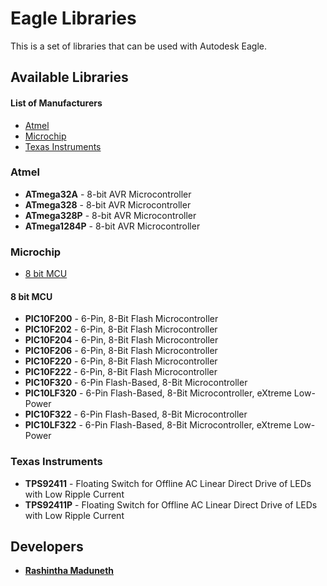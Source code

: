 ﻿# Eagle Libraries
This is a set of libraries that can be used with Autodesk Eagle.

## Available Libraries

#### List of Manufacturers
* [Atmel](#atmel)
* [Microchip](#microchip)
* [Texas Instruments](#texas-instruments)

### Atmel
* **ATmega32A** - 8-bit AVR Microcontroller
* **ATmega328** - 8-bit AVR Microcontroller
* **ATmega328P** - 8-bit AVR Microcontroller
* **ATmega1284P** - 8-bit AVR Microcontroller

### Microchip

* [8 bit MCU](#8-bit-mcu)

#### 8 bit MCU

* **PIC10F200** - 6-Pin, 8-Bit Flash Microcontroller
* **PIC10F202** - 6-Pin, 8-Bit Flash Microcontroller
* **PIC10F204** - 6-Pin, 8-Bit Flash Microcontroller
* **PIC10F206** - 6-Pin, 8-Bit Flash Microcontroller
* **PIC10F220** - 6-Pin, 8-Bit Flash Microcontroller
* **PIC10F222** - 6-Pin, 8-Bit Flash Microcontroller
* **PIC10F320** - 6-Pin Flash-Based, 8-Bit Microcontroller
* **PIC10LF320** - 6-Pin Flash-Based, 8-Bit Microcontroller, eXtreme Low-Power
* **PIC10F322** - 6-Pin Flash-Based, 8-Bit Microcontroller
* **PIC10LF322** - 6-Pin Flash-Based, 8-Bit Microcontroller, eXtreme Low-Power

### Texas Instruments
* **TPS92411** - Floating Switch for Offline AC Linear Direct Drive of LEDs with Low Ripple Current
* **TPS92411P** - Floating Switch for Offline AC Linear Direct Drive of LEDs with Low Ripple Current

## Developers
* **[Rashintha Maduneth](https://www.facebook.com/Rashintha)**